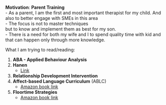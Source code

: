 **Motivation**: **Parent Training** <br>
    - As a parent, I am the first and most important therapist for my child. And also to better engage with SMEs in this area <br>
    - The focus is not to master techniques <br> but to know and implement them as best for my son. <br>
    - There is a need for both my wife and I to spend quality time with kid and that can happen only through more knowledge. <br>

What I am trying to read/reading: <br>
1. **ABA - Applied Behaviour Analysis**
2. **Hanen** <br>
    - [Link](http://www.hanen.org/About-Us/What-We-Do/Early-Childhood-Autism.aspx)
4. **Relationship Development Intervention** <br>
5. **Affect-based Language Curriculum** (ABLC) <br>
    - [Amazon book link](https://www.google.com/url?sa=t&rct=j&q=&esrc=s&source=web&cd=&cad=rja&uact=8&ved=2ahUKEwjW_4DU_NjzAhVS7XMBHYBdDncQFnoECAMQAQ&url=https%3A%2F%2Fwww.amazon.com%2FAffect-Based-Language-Curriculum-ABLC-Second%2Fdp%2F0972892591&usg=AOvVaw14XRFq8HONknMS7QgWzJlP)
6. **Floortime Strategies** <br>
    - [Amazon book link](https://www.amazon.com/Engaging-Autism-Floortime-Approach-Communicate/dp/0738210943/ref=pd_sbs_1/147-8342270-8237523?pd_rd_w=yXibj&pf_rd_p=3676f086-9496-4fd7-8490-77cf7f43f846&pf_rd_r=TE4FZKHV1YAMBE1QHJJS&pd_rd_r=fd936c73-bb2b-42c4-9bd5-b409846a50e5&pd_rd_wg=Yfowl&pd_rd_i=0738210943&psc=1)   
